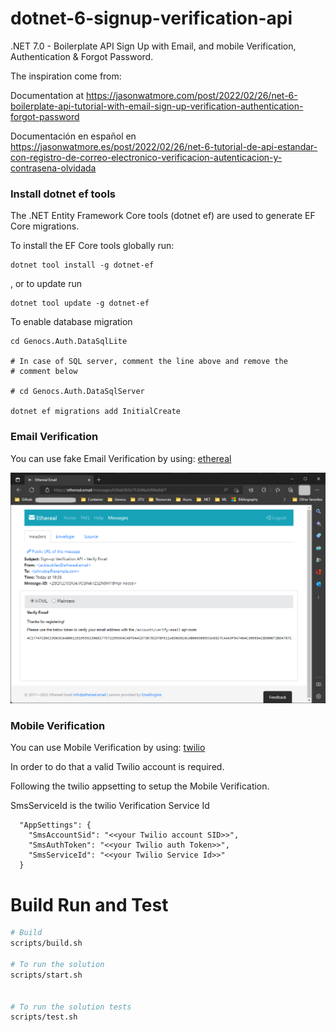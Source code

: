 # dotnet-6-signup-verification-api

.NET 7.0 - Boilerplate API Sign Up with Email, and mobile Verification, Authentication & Forgot Password.


The inspiration come from:

Documentation at https://jasonwatmore.com/post/2022/02/26/net-6-boilerplate-api-tutorial-with-email-sign-up-verification-authentication-forgot-password

Documentación en español en https://jasonwatmore.es/post/2022/02/26/net-6-tutorial-de-api-estandar-con-registro-de-correo-electronico-verificacion-autenticacion-y-contrasena-olvidada


### Install dotnet ef tools

The .NET Entity Framework Core tools (dotnet ef) are used to generate EF Core migrations.

To install the EF Core tools globally run:
``` PS
dotnet tool install -g dotnet-ef
``` 
, or to update run
 
``` PS
dotnet tool update -g dotnet-ef
```

To enable database migration
``` PS
cd Genocs.Auth.DataSqlLite

# In case of SQL server, comment the line above and remove the 
# comment below

# cd Genocs.Auth.DataSqlServer

dotnet ef migrations add InitialCreate
```

### Email Verification

You can use fake Email Verification by using: [ethereal](https://ethereal.email/)

![ethereal](assets/ethereal.png)


### Mobile Verification

You can use Mobile Verification by using: [twilio](https://www.twilio.com/)

In order to do that a valid Twilio account is required.


Following the twilio appsetting to setup the Mobile Verification.

SmsServiceId is the twilio Verification Service Id

``` PS
  "AppSettings": {
    "SmsAccountSid": "<<your Twilio account SID>>",
    "SmsAuthToken": "<<your Twilio auth Token>>",
    "SmsServiceId": "<<your Twilio Service Id>>"
  }
```


# Build Run and Test

``` bash
# Build
scripts/build.sh

# To run the solution
scripts/start.sh


# To run the solution tests
scripts/test.sh

```